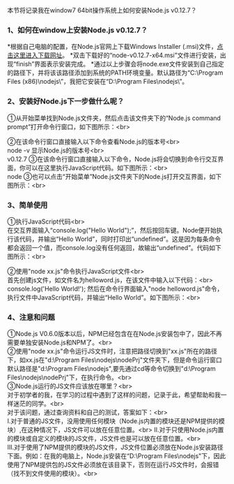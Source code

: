 本节将记录我在window7 64bit操作系统上如何安装Node.js v0.12.7？

### 1、如何在window上安装Node.js v0.12.7？ 
*根据自己电脑的配置，在Node.js官网上下载Windows Installer (.msi)文件，[点击这里进入下载网址](https://nodejs.org/en/download/)。
*双击下载好的“node-v0.12.7-x64.msi”文件进行安装，出现“finish”界面表示安装完成。
*通过以上步骤会将node.exe文件安装到自己指定的路径下，并将该该路径添加到系统的PATH环境变量。默认路径为“C:\Program Files (x86)\nodejs\”，我把它安装在“D:\Program Files\nodejs\”。

### 2、安装好Node.js下一步做什么呢？
①从开始菜单找到Node.js文件夹，然后点击该文件夹下的“Node.js command prompt”打开命令行窗口，如下图所示：\<br>  

②在该命令行窗口直接输入以下命令查看Node.js的版本号\<br>  
        node -v
显示Node.js的版本号\<br>  
        v0.12.7
③在该命令行窗口直接输入以下命令，Node.js将会切换到命令行交互界面，你可以在这里执行JavaScript代码。如下图所示：\<br>  
        node
③也可以点击“开始菜单”Node.js文件夹下的Node.js打开交互界面，如下图所示：\<br>  

### 3、简单使用
①执行JavaScript代码\<br>  
在交互界面输入“console.log("Hello World");”，然后按回车键。Node便开始执行该代码，并输出“Hello World”，同时打印出“undefined”。这是因为每条命令都会返回一个值，而console.log没有任何返回，故输出“undefined”。代码如下图所示：\<br>  

②使用"node xx.js"命令执行JavaScript文件\<br>  
首先创建js文件，如文件名为helloword.js，在该文件中输入以下代码：\<br>  
        console.log('Hello World!');
然后在命令行界面输入"node helloword.js"命令，执行文件中JavaScript代码，并输出“Hello World”。如下图所示：\<br>  

### 4、注意和问题
①Node.js V0.6.0版本以后，NPM已经包含在在Node.js安装包中了，因此不再需要单独安装Node.js和NPM了。\<br>  
②使用"node xx.js"命令运行JS文件时，注意把路径切换到"xx.js"所在的路径下，如xx.js在"d:\Program Files\nodejs\nodePrj\"文件夹下，但是命令运行窗口默认路径是"d:\Program Files\nodejs",要先通过cd等命令切换到"d:\Program Files\nodejs\nodePrj\"下，在执行命令。\<br>  
③Node.js运行的JS文件应该放在哪里？\<br>  
对于初学者的我，在学习的过程中遇到了这样的问题，记录于此，希望帮助和我一样迷茫的同学。\<br>  
对于该问题，通过查询资料和自己的测试，答案如下：\<br>  
Ⅰ.对于普通的JS文件，没用使用任何模块（Node.js内置的模块还是NPM提供的模块）,在这种情况下，JS文件可以放在任意位置。\<br> Ⅱ.对于只使用Node.js内置的模块或自定义的模块的JS文件，JS文件也是可以放在任意位置。\<br>  
Ⅲ.对于使用了NPM提供的模块的JS文件，JS文件位置必须放在Node.js安装路径下面。例如：在我的电脑上，Node.js安装在“D:\Program Files\nodejs"下，因此使用了NPM提供包的JS文件必须放在该目录下，否则在运行JS文件时，会报错（找不到文件使用的模块）。\<br>  
    
